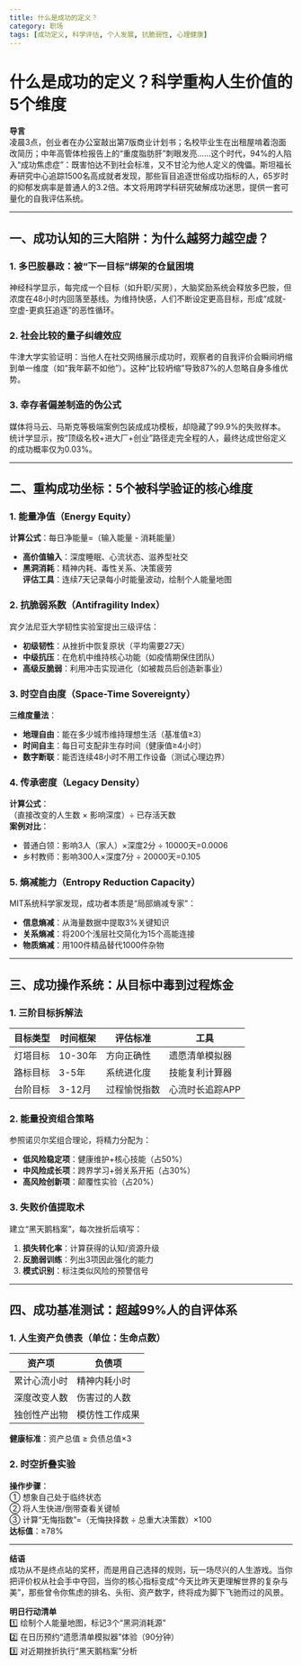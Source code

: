 ```yaml
---
title: 什么是成功的定义？
category: 职场
tags: [成功定义, 科学评估, 个人发展, 抗脆弱性, 心理健康]
---
```

# 什么是成功的定义？科学重构人生价值的5个维度  

**导言**  
凌晨3点，创业者在办公室敲出第7版商业计划书；名校毕业生在出租屋啃着泡面改简历；中年高管体检报告上的“重度脂肪肝”刺眼发亮……这个时代，94%的人陷入“成功焦虑症”：既害怕达不到社会标准，又不甘沦为他人定义的傀儡。斯坦福长寿研究中心追踪1500名高成就者发现，那些盲目追逐世俗成功指标的人，65岁时的抑郁发病率是普通人的3.2倍。本文将用跨学科研究破解成功迷思，提供一套可量化的自我评估系统。  

---

## 一、成功认知的三大陷阱：为什么越努力越空虚？  

### 1. 多巴胺暴政：被“下一目标”绑架的仓鼠困境  
神经科学显示，每完成一个目标（如升职/买房），大脑奖励系统会释放多巴胺，但浓度在48小时内回落至基线。为维持快感，人们不断设定更高目标，形成“成就-空虚-更疯狂追逐”的恶性循环。  

### 2. 社会比较的量子纠缠效应  
牛津大学实验证明：当他人在社交网络展示成功时，观察者的自我评价会瞬间坍缩到单一维度（如“我年薪不如他”）。这种“比较坍缩”导致87%的人忽略自身多维优势。  

### 3. 幸存者偏差制造的伪公式  
媒体将马云、马斯克等极端案例包装成成功模板，却隐藏了99.9%的失败样本。统计学显示，按“顶级名校+进大厂+创业”路径走完全程的人，最终达成世俗定义的成功概率仅为0.03%。  

---

## 二、重构成功坐标：5个被科学验证的核心维度  

### 1. 能量净值（Energy Equity）  
**计算公式**：每日净能量=（输入能量 - 消耗能量）  
- **高价值输入**：深度睡眠、心流状态、滋养型社交  
- **黑洞消耗**：精神内耗、毒性关系、决策疲劳  
**评估工具**：连续7天记录每小时能量波动，绘制个人能量地图  

### 2. 抗脆弱系数（Antifragility Index）  
宾夕法尼亚大学韧性实验室提出三级评估：  
- **初级韧性**：从挫折中恢复原状（平均需要27天）  
- **中级抗压**：在危机中维持核心功能（如疫情期保住团队）  
- **高级反脆弱**：利用冲击实现进化（如被裁员后创造新事业）  

### 3. 时空自由度（Space-Time Sovereignty）  
**三维度量法**：  
- **地理自由**：能在多少城市维持理想生活（基准值≥3）  
- **时间自主**：每日可支配非生存时间（健康值≥4小时）  
- **数字断联**：能否连续48小时不用工作设备（测试心理边界）  

### 4. 传承密度（Legacy Density）  
**计算公式**：  
（直接改变的人生数 × 影响深度）÷ 已存活天数  
**案例对比**：  
- 普通白领：影响3人（家人）×深度2分 ÷ 10000天=0.0006  
- 乡村教师：影响300人×深度7分 ÷ 20000天=0.105  

### 5. 熵减能力（Entropy Reduction Capacity）  
MIT系统科学家发现，成功者本质是“局部熵减专家”：  
- **信息熵减**：从海量数据中提取3%关键知识  
- **关系熵减**：将200个浅层社交简化为15个高能连接  
- **物质熵减**：用100件精品替代1000件杂物  

---

## 三、成功操作系统：从目标中毒到过程炼金  

### 1. 三阶目标拆解法  
| 目标类型 | 时间框架 | 评估标准         | 工具              |  
|----------|----------|------------------|-------------------|  
| 灯塔目标 | 10-30年  | 方向正确性       | 遗愿清单模拟器    |  
| 路标目标 | 3-5年    | 系统进化度       | 技能复利计算器    |  
| 台阶目标 | 3-12月   | 过程愉悦指数     | 心流时长追踪APP   |  

### 2. 能量投资组合策略  
参照诺贝尔奖组合理论，将精力分配为：  
- **低风险稳定项**：健康维护+核心技能（占50%）  
- **中风险成长项**：跨界学习+弱关系开拓（占30%）  
- **高风险创新项**：颠覆性实验（占20%）  

### 3. 失败价值提取术  
建立“黑天鹅档案”，每次挫折后填写：  
1. **损失转化率**：计算获得的认知/资源升级  
2. **反脆弱训练**：列出3项因此强化的能力  
3. **模式识别**：标注类似风险的预警信号  

---

## 四、成功基准测试：超越99%人的自评体系  

### 1. 人生资产负债表（单位：生命点数）  
| 资产项         | 负债项         |  
|----------------|----------------|  
| 累计心流小时   | 精神内耗小时   |  
| 深度改变人数   | 伤害过的人数   |  
| 独创性产出物   | 模仿性工作成果 |  

**健康标准**：资产总值 ≥ 负债总值×3  

### 2. 时空折叠实验  
**操作步骤**：  
① 想象自己处于临终状态  
② 将人生快进/倒带查看关键帧  
③ 计算“无悔指数”=（无悔抉择数 ÷ 总重大决策数）×100  
**达标值**：≥78%  

---

**结语**  
成功从不是终点站的奖杯，而是用自己选择的规则，玩一场尽兴的人生游戏。当你把评价权从社会手中夺回，当你的核心指标变成“今天比昨天更理解世界的复杂与美”，那些曾令你焦虑的排名、头衔、资产数字，终将成为脚下飞驰而过的风景。  

**明日行动清单**  
1️⃣ 绘制个人能量地图，标记3个“黑洞消耗源”  
2️⃣ 在日历预约“遗愿清单模拟器”体验（90分钟）  
3️⃣ 对近期挫折执行“黑天鹅档案”分析